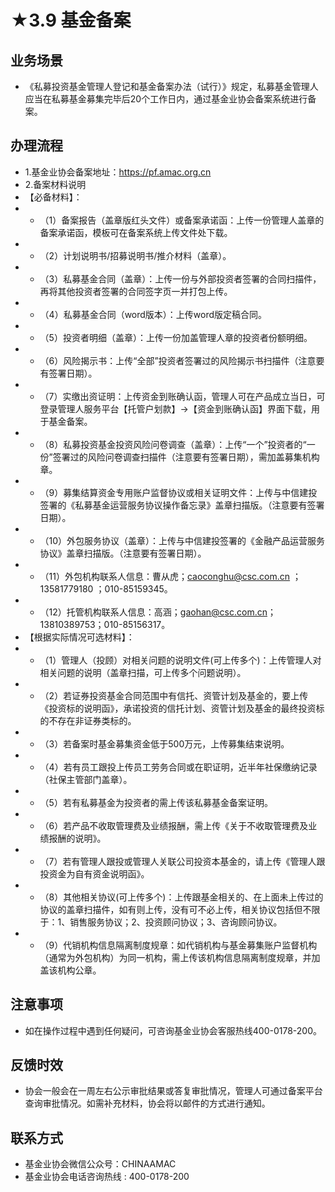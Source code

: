 # ★3.9 基金备案
## <i class="hicon lb1"></i>业务场景
- 《私募投资基金管理人登记和基金备案办法（试行）》规定，私募基金管理人应当在私募基金募集完毕后20个工作日内，通过基金业协会备案系统进行备案。

## <i class="hicon lb2"></i>办理流程
- 1.基金业协会备案地址：https://pf.amac.org.cn
- 2.备案材料说明
- 【必备材料】：
- - （1）备案报告（盖章版红头文件）或备案承诺函：上传一份管理人盖章的备案承诺函，模板可在备案系统上传文件处下载。
- - （2）计划说明书/招募说明书/推介材料（盖章）。
- - （3）私募基金合同（盖章）：上传一份与外部投资者签署的合同扫描件，再将其他投资者签署的合同签字页一并打包上传。
- - （4）私募基金合同（word版本）：上传word版定稿合同。
- - （5）投资者明细（盖章）：上传一份加盖管理人章的投资者份额明细。
- - （6）风险揭示书：上传“全部”投资者签署过的风险揭示书扫描件（注意要有签署日期）。
- - （7）实缴出资证明：上传资金到账确认函，管理人可在产品成立当日，可登录管理人服务平台【托管户划款】->【资金到账确认函】界面下载，用于基金备案。
- - （8）私募投资基金投资风险问卷调查（盖章）：上传“一个”投资者的“一份”签署过的风险问卷调查扫描件（注意要有签署日期），需加盖募集机构章。
- - （9）募集结算资金专用账户监督协议或相关证明文件：上传与中信建投签署的《私募基金运营服务协议操作备忘录》盖章扫描版。（注意要有签署日期）。
- - （10）外包服务协议（盖章）：上传与中信建投签署的《金融产品运营服务协议》盖章扫描版。（注意要有签署日期）。
- - （11）外包机构联系人信息：曹从虎；caoconghu@csc.com.cn ；13581779180 ；010-85159345。
- - （12）托管机构联系人信息：高涵；gaohan@csc.com.cn；13810389753；010-85156317。
- 【根据实际情况可选材料】：
- - （1）管理人（投顾）对相关问题的说明文件(可上传多个)：上传管理人对相关问题的说明（盖章扫描，可上传多个问题说明）。
- - （2）若证券投资基金合同范围中有信托、资管计划及基金的，要上传《投资标的说明函》，承诺投资的信托计划、资管计划及基金的最终投资标的不存在非证券类标的。
- - （3）若备案时基金募集资金低于500万元，上传募集结束说明。
- - （4）若有员工跟投上传员工劳务合同或在职证明，近半年社保缴纳记录（社保主管部门盖章）。
- - （5）若有私募基金为投资者的需上传该私募基金备案证明。
- - （6）若产品不收取管理费及业绩报酬，需上传《关于不收取管理费及业绩报酬的说明》。
- - （7）若有管理人跟投或管理人关联公司投资本基金的，请上传《管理人跟投资金为自有资金说明函》。
- - （8）其他相关协议(可上传多个)：上传跟基金相关的、在上面未上传过的协议的盖章扫描件，如有则上传，没有可不必上传，相关协议包括但不限于：1、销售服务协议；2、投资顾问协议；3、咨询顾问协议。
- - （9）代销机构信息隔离制度规章：如代销机构与基金募集账户监督机构（通常为外包机构）为同一机构，需上传该机构信息隔离制度规章，并加盖该机构公章。

## <i class="hicon lb3"></i>注意事项
- 如在操作过程中遇到任何疑问，可咨询基金业协会客服热线400-0178-200。

## <i class="hicon lb4"></i>反馈时效
- 协会一般会在一周左右公示审批结果或答复审批情况，管理人可通过备案平台查询审批情况。如需补充材料，协会将以邮件的方式进行通知。

## <i class="hicon lb5"></i>联系方式
- 基金业协会微信公众号：CHINAAMAC
- 基金业协会电话咨询热线 : 400-0178-200
